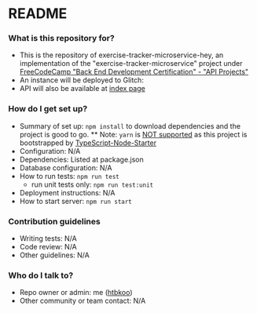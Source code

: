 # README #

### What is this repository for? ###

* This is the repository of exercise-tracker-microservice-hey, an implementation of the "exercise-tracker-microservice" project under [FreeCodeCamp "Back End Development Certification" - "API Projects"](https://www.freecodecamp.com/challenges/get-set-for-our-api-development-projects)
* An instance will be deployed to Glitch: 
* API will also be available at [index page]()

### How do I get set up? ###

* Summary of set up: ```npm install``` to download dependencies and the project is good to go.
** Note: ```yarn``` is [NOT supported](https://github.com/Microsoft/TypeScript-Node-Starter/issues/55) as this project is bootstrapped by [TypeScript-Node-Starter](https://github.com/Microsoft/TypeScript-Node-Starter#typescript-node-starter)
* Configuration: N/A 
* Dependencies: Listed at package.json
* Database configuration: N/A
* How to run tests: ```npm run test```
    * run unit tests only: ```npm run test:unit```
* Deployment instructions: N/A
* How to start server: ```npm run start```

### Contribution guidelines ###

* Writing tests: N/A
* Code review: N/A
* Other guidelines: N/A

### Who do I talk to? ###

* Repo owner or admin: me ([htbkoo](https://github.com/htbkoo))
* Other community or team contact: N/A